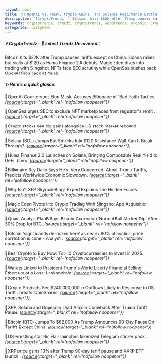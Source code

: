 ```yaml
---
layout: post
title: "🌅 OpenAI vs. Musk, Crypto Gains, and Solanas Resistance Battle"
description: "[CryptoTrendz] - Bitcoin hits $82K after Trump pauses tariffs.except on China. Solana rallies but stalls at $120 as Huma Finance 2.0 debuts. Magic Eden dives into trading with Slingshot. NFTs face SEC scrutiny while OpenSea pushes back. OpenAI fires back at Musk."
keywords: cryptotrendz, trendz, cryptotrends, web3trends, organic, Crypto, Bitcoin, Trump, market, Dogecoin, Trading, Elon, XRP, Analyst, SEC, NFT, Ethereum, Altcoin
categories: dailynews
---
```


##### ⚡ CryptoTrendz - 📌 *Latest Trendz Uncovered!:*

Bitcoin hits $82K after Trump pauses tariffs.except on China. Solana rallies but stalls at $120 as Huma Finance 2.0 debuts. Magic Eden dives into trading with Slingshot. NFTs face SEC scrutiny while OpenSea pushes back. OpenAI fires back at Musk.

##### ✨ *Here’s a quick glance:*


🔹OpenAI Countersues Elon Musk, Accuses Billionaire of 'Bad-Faith Tactics'. *([source](https://s.avyag.com/t5ov){:target="_blank" rel="nofollow noopener"})*

🔹OpenSea urges SEC to exclude NFT marketplaces from regulator's remit . *([source](https://s.avyag.com/sqly){:target="_blank" rel="nofollow noopener"})*

🔹Crypto stocks see big gains alongside US stock market rebound . *([source](https://s.avyag.com/esra){:target="_blank" rel="nofollow noopener"})*

🔹Solana (SOL) Jumps But Smacks Into $120 Resistance Wall-Can It Break Through?. *([source](https://s.avyag.com/8yzd){:target="_blank" rel="nofollow noopener"})*

🔹Huma Finance 2.0 Launches on Solana, Bringing Composable Real Yield to DeFi Users. *([source](https://s.avyag.com/f86r){:target="_blank" rel="nofollow noopener"})*

🔹Billionaire Ray Dalio Says He's 'Very Concerned' About Trump Tariffs, Predicts Worldwide Economic Slowdown. *([source](https://s.avyag.com/qhux){:target="_blank" rel="nofollow noopener"})*

🔹Why Isn't XRP Skyrocketing? Expert Explains The Hidden Forces. *([source](https://s.avyag.com/23g4){:target="_blank" rel="nofollow noopener"})*

🔹Magic Eden Pivots Into Crypto Trading With Slingshot App Acquisition. *([source](https://s.avyag.com/tg2b){:target="_blank" rel="nofollow noopener"})*

🔹Quant Analyst PlanB Says Bitcoin Correction 'Normal Bull Market Dip' After 30% Drop for BTC. *([source](https://s.avyag.com/29bp){:target="_blank" rel="nofollow noopener"})*

🔹Bitcoin 'significantly de-risked here' as nearly 80% of cyclical price correction is done - Analyst . *([source](https://s.avyag.com/s4n2){:target="_blank" rel="nofollow noopener"})*

🔹Best Crypto to Buy Now: Top 10 Cryptocurrencies to Invest in 2025. *([source](https://s.avyag.com/iemq){:target="_blank" rel="nofollow noopener"})*

🔹Wallets Linked to President Trump's World Liberty Financial Selling Ethereum at a Loss: Lookonchain. *([source](https://s.avyag.com/h2td){:target="_blank" rel="nofollow noopener"})*

🔹Crypto Products See $240,000,000 in Outflows Likely in Response to US Tariff Threats: CoinShares. *([source](https://s.avyag.com/ldbr){:target="_blank" rel="nofollow noopener"})*

🔹XRP, Solana and Dogecoin Lead Altcoin Comeback After Trump Tariff Pause. *([source](https://s.avyag.com/8c62){:target="_blank" rel="nofollow noopener"})*

🔹Bitcoin (BTC) Jumps To $82,000 As Trump Announces 90-Day Pause On Tariffs Except China. *([source](https://s.avyag.com/q8li){:target="_blank" rel="nofollow noopener"})*

🔹US wrestling star Ric Flair launches tokenized Telegram sticker pack . *([source](https://s.avyag.com/a5s3){:target="_blank" rel="nofollow noopener"})*

🔹XRP price gains 13% after Trump 90-day tariff pause and XXRP ETF launch . *([source](https://s.avyag.com/7hgr){:target="_blank" rel="nofollow noopener"})*
